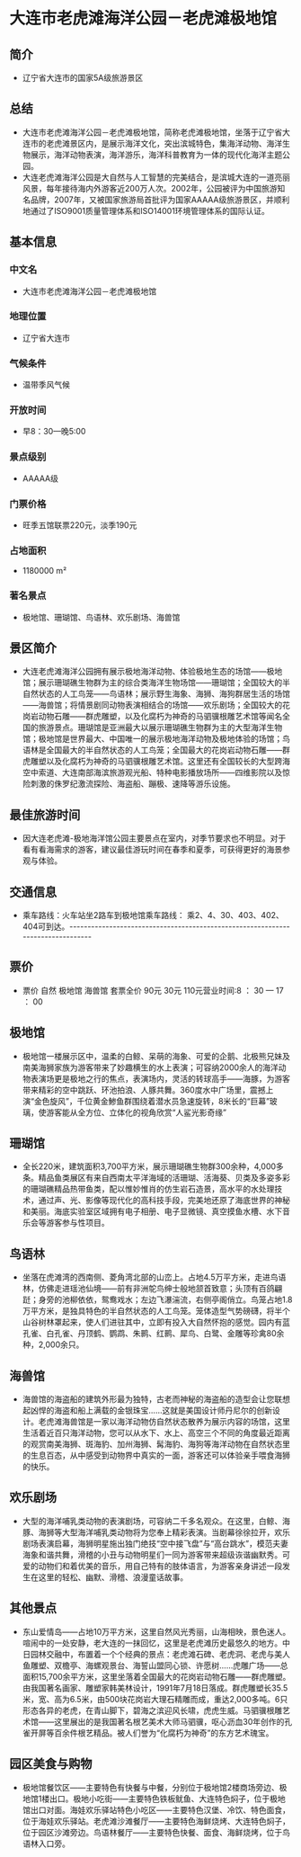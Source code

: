 # 大连市老虎滩海洋公园－老虎滩极地馆
## 简介
- 辽宁省大连市的国家5A级旅游景区
## 总结
- 大连市老虎滩海洋公园－老虎滩极地馆，简称老虎滩极地馆，坐落于辽宁省大连市的老虎滩景区内，是展示海洋文化，突出滨城特色，集海洋动物、海洋生物展示，海洋动物表演，海洋游乐，海洋科普教育为一体的现代化海洋主题公园。
- 大连老虎滩海洋公园是大自然与人工智慧的完美结合，是滨城大连的一道亮丽风景，每年接待海内外游客近200万人次。2002年，公园被评为中国旅游知名品牌，2007年，又被国家旅游局首批评为国家AAAAA级旅游景区，并顺利地通过了ISO9001质量管理体系和ISO14001环境管理体系的国际认证。
## 基本信息
### 中文名
- 大连市老虎滩海洋公园－老虎滩极地馆
### 地理位置
- 辽宁省大连市
### 气候条件
- 温带季风气候
### 开放时间
- 早8：30—晚5:00
### 景点级别
- AAAAA级
### 门票价格
- 旺季五馆联票220元，淡季190元
### 占地面积
- 1180000 m²
### 著名景点
- 极地馆、珊瑚馆、鸟语林、欢乐剧场、海兽馆
## 景区简介
- 大连老虎滩海洋公园拥有展示极地海洋动物、体验极地生态的场馆——极地馆；展示珊瑚礁生物群为主的综合类海洋生物场馆——珊瑚馆；全国较大的半自然状态的人工鸟笼——鸟语林；展示野生海象、海狮、海狗群居生活的场馆——海兽馆；将情景剧同动物表演相结合的场馆——欢乐剧场；全国较大的花岗岩动物石雕——群虎雕塑，以及化腐朽为神奇的马驷骥根雕艺术馆等闻名全国的旅游景点。珊瑚馆是亚洲最大以展示珊瑚礁生物群为主的大型海洋生物馆；极地馆是世界最大、中国唯一的展示极地海洋动物及极地体验的场馆；鸟语林是全国最大的半自然状态的人工鸟笼；全国最大的花岗岩动物石雕――群虎雕塑以及化腐朽为神奇的马驷骥根雕艺术馆。这里还有全国较长的大型跨海空中索道、大连南部海滨旅游观光船、特种电影播放场所――四维影院以及惊险刺激的侏罗纪激流探险、海盗船、蹦极、速降等游乐设施。
## 最佳旅游时间
- 因大连老虎滩-极地海洋馆公园主要景点在室内，对季节要求也不明显。对于看有看海需求的游客，建议最佳游玩时间在春季和夏季，可获得更好的海景参观与体验。
## 交通信息
- 乘车路线：火车站坐2路车到极地馆乘车路线： 乘2、4、30、403、402、404可到达。--------------------------------------------------------------------------------
## 票价
- 票价 自然 极地馆 海兽馆 套票全价 90元 30元 110元营业时间:8 ： 30 — 17 ： 00
## 极地馆
- 极地馆一楼展示区中，温柔的白鲸、呆萌的海象、可爱的企鹅、北极熊兄妹及南美海狮家族为游客带来了妙趣横生的水上表演；可容纳2000余人的海洋动物表演场更是极地之行的焦点，表演场内，灵活的转球高手——海豚，为游客带来精彩的空中跳跃、环池拍浪、人豚共舞。360度水中广场里，震撼上演“金色旋风”，千位黄金鯵鱼群围绕着潜水员急速旋转，8米长的“巨幕”玻璃，使游客能从全方位、立体化的视角欣赏“人鲨光影奇缘”
## 珊瑚馆
- 全长220米，建筑面积3,700平方米，展示珊瑚礁生物群300余种，4,000多条。精品鱼类展区有来自西南太平洋海域的活珊瑚、活海葵、贝类及多姿多彩的珊瑚礁精品热带鱼类，配以惟妙惟肖的仿生岩石造景，高水平的水处理技术，通过声、光、影像等现代化的高科技手段，完美地还原了海底世界的神秘和美丽。海底实验室区域拥有电子相册、电子显微镜、真空摸鱼水槽、水下音乐会等游客参与性项目。
## 鸟语林
- 坐落在虎滩湾的西南侧、菱角湾北部的山峦上。占地4.5万平方米，走进鸟语林，仿佛走进瑶池仙境——前有非洲鸵鸟绅士般地颔首致意；头顶有百鸽翩跹；身旁的池柳依依，鸳鸯戏水；左边飞瀑湍流，右侧亭阁俏立。鸟笼占地1.8万平方米，是独具特色的半自然状态的人工鸟笼。笼体造型气势磅礴，将半个山谷树林罩起来，使人们进驻其中，立即有投入大自然怀抱的感觉。园内有蓝孔雀、白孔雀、丹顶鹤、鹦鹉、朱鹮、红鹮、犀鸟、白鹭、金雕等珍禽80余种，2,000余只。
## 海兽馆
- 海兽馆的海盗船的建筑外形最为独特，古老而神秘的海盗船的造型会让您联想起凶悍的海盗和船上满载的金银珠宝……这就是美国设计师丹尼尔的创新设计。老虎滩海兽馆是一家以海洋动物仿自然状态散养为展示内容的场馆，这里生活着近百只海洋动物，您可以从水下、水上、高空三个不同的角度最近距离的观赏南美海狮、斑海豹、加州海狮、髯海豹、海狗等海洋动物在自然状态里的生息百态，从中感受到动物界中真实的一面，游客还可以体验亲手喂食海狮的快乐。
## 欢乐剧场
- 大型的海洋哺乳类动物的表演剧场，可容纳二千多名观众。在这里，白鲸、海豚、海狮等大型海洋哺乳类动物将为您奉上精彩表演。当剧幕徐徐拉开，欢乐剧场表演启幕，海狮明星施出独门绝技“空中接飞盘”与“高台跳水”，模范夫妻海象和谐共舞，滑稽的小丑与动物明星们一同为游客带来超级诙谐幽默秀。可爱的动物们和着优美的音乐，用自己特有的肢体语言，为游客亲身讲述一段发生在这里的轻松、幽默、滑稽、浪漫童话故事。
## 其他景点
- 东山爱情岛——占地10万平方米，这里自然风光秀丽，山海相映，景色迷人。喧闹中的一处安静，老大连的一抹回忆，这里是老虎滩历史最悠久的地方。中日园林交融中，布置着一个个经典的景点：老虎滩石碑、老虎洞、老虎与美人鱼雕塑、双檐亭、海螺观景台、海誓山盟同心锁、许愿树……虎雕广场——总面积15,700余平方米，这里坐落着全国最大的花岗岩动物石雕——群虎雕塑。由我国著名画家、雕塑家韩美林设计，1991年7月18日落成。群虎雕塑长35.5米，宽、高为6.5米，由500块花岗岩大理石精雕而成，重达2,000多吨。6只形态各异的老虎，在青山脚下，碧海之滨迎风长啸，虎虎生威。马驷骥根雕艺术馆——这里展出的是我国著名根艺美术大师马驷骥，呕心沥血30年创作的孔雀开屏等百余件根艺精品。被人们誉为“化腐朽为神奇”的东方艺术瑰宝。
## 园区美食与购物
- 极地馆餐饮区——主要特色有快餐与中餐，分别位于极地馆2楼商场旁边、极地馆1楼出口。极地小吃街——主要特色铁板鱿鱼、大连特色焖子，位于极地馆出口对面。海娃欢乐驿站特色小吃区——主要特色汉堡、冷饮、特色面食，位于海娃欢乐驿站。老虎滩沙滩餐厅——主要特色海鲜烧烤、大连特色焖子，位于园区沙滩旁边。鸟语林餐厅——主要特色快餐、面食、海鲜烧烤，位于鸟语林入口旁。